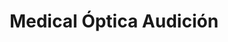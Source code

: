 ---
title: "Medical Óptica Audición"
url: /bilbao/medical-optica-audicion-calle-rafaela-ybarra-rafaela-ybarra-kalea/
shop: Optiker
---
